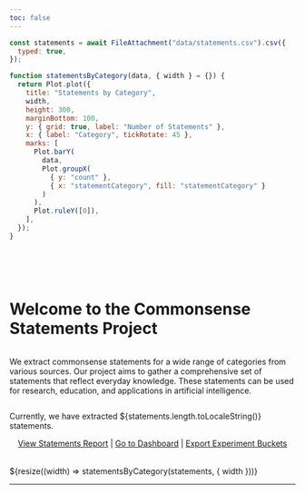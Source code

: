 ```yaml
---
toc: false
---
```


```js
const statements = await FileAttachment("data/statements.csv").csv({
  typed: true,
});
```

```js
function statementsByCategory(data, { width } = {}) {
  return Plot.plot({
    title: "Statements by Category",
    width,
    height: 300,
    marginBottom: 100,
    y: { grid: true, label: "Number of Statements" },
    x: { label: "Category", tickRotate: 45 },
    marks: [
      Plot.barY(
        data,
        Plot.groupX(
          { y: "count" },
          { x: "statementCategory", fill: "statementCategory" }
        )
      ),
      Plot.ruleY([0]),
    ],
  });
}
```

<div class="hero">
  <h1 class="text-4xl font-bold mb-4 text-center">Welcome to the Commonsense Statements Project</h1>
  <p class="text-xl text-gray-600 max-w-2xl mx-auto">
    We extract commonsense statements for a wide range of categories from various sources.
    Our project aims to gather a comprehensive set of statements that reflect everyday knowledge.
    These statements can be used for research, education, and applications in artificial intelligence.
  </p>
  <p class="text-xl text-gray-600 mt-4">
    Currently, we have extracted <span class="font-semibold">${statements.length.toLocaleString()}</span> statements.
  </p>
  <div class="mt-8">
    <a href="/platform-report" class="text-blue-500 hover:underline mx-4">View Statements Report</a> |
    <a href="/statement-dashboard" class="text-blue-500 hover:underline mx-4">Go to Dashboard</a> |
    <a href="/export-designpoint" class="text-blue-500 hover:underline mx-4">Export Experiment Buckets</a>
  </div>
</div>

   <div class="grid grid-cols-1">
     <div class="card">
       ${resize((width) => statementsByCategory(statements, { width }))}
     </div>
   </div>

---

<script src="https://cdn.tailwindcss.com"></script>

<style>
.hero {
  display: flex;
  flex-direction: column;
  align-items: center;
  font-family: var(--sans-serif);
  margin: 4rem 0 2rem;
  text-align: left;
}
</style>
